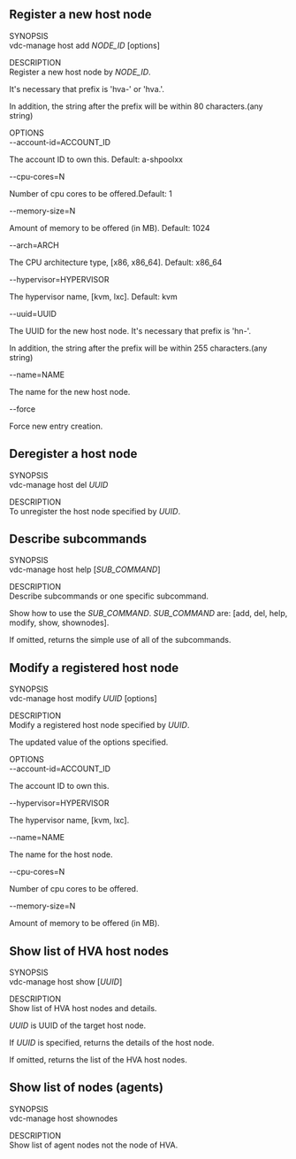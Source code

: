 **Register a new host node**
----------------------------

SYNOPSIS  
vdc-manage host add *NODE\_ID* [options]

DESCRIPTION  
Register a new host node by *NODE\_ID*.

It's necessary that prefix is 'hva-' or 'hva.'.

In addition, the string after the prefix will be within 80
characters.(any string)

OPTIONS  
--account-id=ACCOUNT\_ID


The account ID to own this. Default: a-shpoolxx

--cpu-cores=N


Number of cpu cores to be offered.Default: 1

--memory-size=N


Amount of memory to be offered (in MB). Default: 1024

--arch=ARCH


The CPU architecture type, [x86, x86\_64]. Default: x86\_64

--hypervisor=HYPERVISOR


The hypervisor name, [kvm, lxc]. Default: kvm

--uuid=UUID


The UUID for the new host node. It's necessary that prefix is 'hn-'.

In addition, the string after the prefix will be within 255
characters.(any string)

--name=NAME


The name for the new host node.

--force


Force new entry creation.

**Deregister a host node**
--------------------------

SYNOPSIS  
vdc-manage host del *UUID*

DESCRIPTION  
To unregister the host node specified by *UUID*.

**Describe subcommands**
------------------------

SYNOPSIS  
vdc-manage host help [*SUB\_COMMAND*]

DESCRIPTION  
Describe subcommands or one specific subcommand.

Show how to use the *SUB\_COMMAND*. *SUB\_COMMAND* are: [add, del, help,
modify, show, shownodes].

If omitted, returns the simple use of all of the subcommands.

**Modify a registered host node**
---------------------------------

SYNOPSIS  
vdc-manage host modify *UUID* [options]

DESCRIPTION  
Modify a registered host node specified by *UUID*.

The updated value of the options specified.

OPTIONS  
--account-id=ACCOUNT\_ID


The account ID to own this.

--hypervisor=HYPERVISOR


The hypervisor name, [kvm, lxc].

--name=NAME


The name for the host node.

--cpu-cores=N


Number of cpu cores to be offered.

--memory-size=N


Amount of memory to be offered (in MB).

**Show list of HVA host nodes**
-------------------------------

SYNOPSIS  
vdc-manage host show [*UUID*]

DESCRIPTION  
Show list of HVA host nodes and details.

*UUID* is UUID of the target host node.

If *UUID* is specified, returns the details of the host node.

If omitted, returns the list of the HVA host nodes.

**Show list of nodes (agents)**
-------------------------------

SYNOPSIS  
vdc-manage host shownodes

DESCRIPTION  
Show list of agent nodes not the node of HVA.


